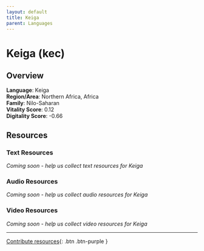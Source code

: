 ```yaml
---
layout: default
title: Keiga
parent: Languages
---
```


# Keiga (kec)

## Overview

**Language**: Keiga  
**Region/Area**: Northern Africa, Africa  
**Family**: Nilo-Saharan  
**Vitality Score**: 0.12  
**Digitality Score**: -0.66  

## Resources

### Text Resources
*Coming soon - help us collect text resources for Keiga*

### Audio Resources
*Coming soon - help us collect audio resources for Keiga*

### Video Resources
*Coming soon - help us collect video resources for Keiga*

---

[Contribute resources](https://fairtrain.github.io/){: .btn .btn-purple }
